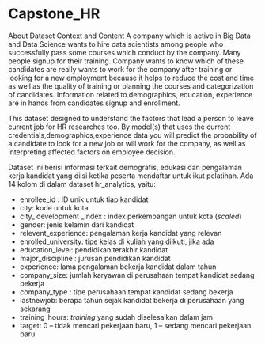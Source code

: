 # Capstone_HR
About Dataset
Context and Content
A company which is active in Big Data and Data Science wants to hire data scientists among people who successfully pass some courses which conduct by the company. Many people signup for their training. Company wants to know which of these candidates are really wants to work for the company after training or looking for a new employment because it helps to reduce the cost and time as well as the quality of training or planning the courses and categorization of candidates. Information related to demographics, education, experience are in hands from candidates signup and enrollment.

This dataset designed to understand the factors that lead a person to leave current job for HR researches too. By model(s) that uses the current credentials,demographics,experience data you will predict the probability of a candidate to look for a new job or will work for the company, as well as interpreting affected factors on employee decision.

Dataset ini berisi informasi terkait demografis, edukasi dan pengalaman kerja kandidat yang diisi ketika peserta mendaftar untuk ikut pelatihan. Ada 14 kolom di dalam dataset hr_analytics, yaitu:  

* enrollee_id : ID unik untuk tiap kandidat
* city: kode untuk kota
* city_ development _index : index perkembangan untuk kota (*scaled*)
* gender: jenis kelamin dari kandidat
* relevent_experience: pengalaman kerja kandidat yang relevan
* enrolled_university: tipe kelas di kuliah yang diikuti, jika ada
* education_level: pendidikan terakhir kandidat
* major_discipline : jurusan pendidikan kandidat
* experience: lama pengalaman bekerja kandidat dalam tahun
* company_size: jumlah karyawan di perusahaan tempat kandidat sedang bekerja
* company_type : tipe perusahaan tempat kandidat sedang bekerja
* lastnewjob: berapa tahun sejak kandidat bekerja di perusahaan yang sekarang
* training_hours: *training* yang sudah diselesaikan dalam jam
* target: 0 – tidak mencari pekerjaan baru, 1 – sedang mencari pekerjaan baru  
